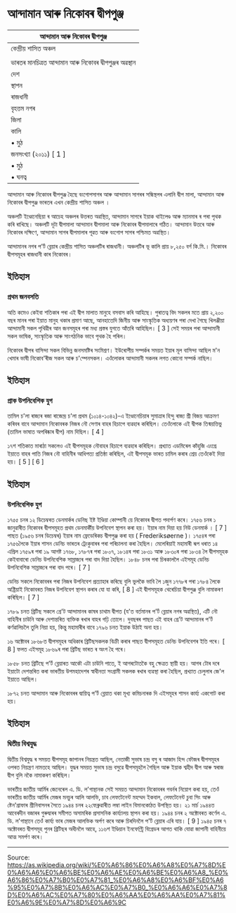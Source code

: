 # আন্দামান আৰু নিকোবৰ দ্বীপপুঞ্জ

| আন্দামান আৰু নিকোবৰ দ্বীপপুঞ্জ |
| --- |
| কেন্দ্ৰীয় শাসিত অঞ্চল |
|  |
| ভাৰতৰ মানচিত্ৰত আন্দামান আৰু নিকোবৰ দ্বীপপুঞ্জৰ অৱস্থান |
| দেশ |
| স্থাপন |
| ৰাজধানী |
| বৃহত্তম নগৰ |
| জিলা |
| কালি |
| • মুঠ |
| জনসংখ্যা (২০১১) [ 1 ] |
| • মুঠ |
| • ঘনত্ব |

আন্দামান আৰু নিকোবৰ দ্বীপপুঞ্জ হৈছে বংগোপসাগৰ আৰু আন্দামান সাগৰৰ সন্ধিস্থলৰ এলানি দ্বীপ মালা, আন্দামান আৰু নিকোবৰ দ্বীপপুঞ্জ ভাৰতৰ এখন কেন্দ্ৰীয় শাসিত অঞ্চল ।

অঞ্চলটি ইণ্ডোনেছিয়া ৰ আচেহ অঞ্চলৰ উত্তৰত অৱস্থিত, আন্দামান সাগৰে ইয়াক থাইলেণ্ড আৰু ম্যানমাৰ ৰ পৰা পৃথক কৰি ৰাখিছে। অঞ্চলটি দূটা দ্বীপমালা আন্দামান দ্বীপমালা আৰু নিকোবৰ দ্বীপমালাৰে গঠিত। আন্দামান উত্তৰে আৰু নিকোবৰ দক্ষিণে, আন্দামান সাগৰ দ্বীপমালাৰ পূৱত আৰু বংগোপ সাগৰ পশ্চিমত অৱস্থিত।

আন্দামানৰ নগৰ প'ৰ্ট ব্লেয়াৰ কেন্দ্ৰীয় শাসিত অঞ্চলটিৰ ৰাজধানী। অঞ্চলটিৰ ভূ কালি প্ৰায় ৮,২৫০ বৰ্গ কি.মি.। নিকোবৰ দ্বীপসমূহৰ ৰাজধানী কাৰ নিকোবৰ।

## ইতিহাস

### প্ৰথম জনবসতি

অতি কমেও কেইবা শতিকাৰ পৰা এই দ্বীপ মালাত মানুহে বসবাস কৰি আহিছে। পুৰাতত্ব বিদ সকলৰ মতে প্ৰায় ২,২০০ বছৰ মানৰ পৰা ইয়াত মানুহ থকাৰ প্ৰমাণ আছে, আনহাতেদি জিনীয় আৰু সাংস্কৃতিক অধ্যয়ণৰ পৰা দেখা গৈছে খিলঞ্জীয়া আন্দামানী সকল পৃথিৱীৰ আন জনসমূহৰ পৰা মধ্য প্ৰস্তৰ যুগতে আঁতৰি আহিছিল। [ 3 ] সেই সময়ৰ পৰা আন্দামানী সকল ভাষিক, সাংস্কৃতিক আৰু সাংগঠনিক ভাবে পৃথক হৈ পৰিল।

নিকোবৰ দ্বীপৰ বাসিন্দা সকল বিভিন্ন জনসমষ্টিৰ সংমিশ্ৰণ। ইউৰোপীয় সম্পৰ্কৰ সময়ত ইয়াৰ মূল বাসিন্দা আছিল ম'ন খেমাৰ ভাষী নিকোব'ৰীজ সকল আৰু চ'ম্পেনসকল। এওঁলোকৰ আন্দামানী সকলৰ লগত কোনো সম্পৰ্ক নাছিল।

## ইতিহাস

### প্ৰাক উপনিবেশিক যুগ

তামিল চ'লা ৰাজ্যৰ ৰজা ৰাজেন্দ্ৰ চ'লা প্ৰথম (১০১৪-১০৪২)-এ ইণ্ডোনেচিয়াৰ সুমাত্ৰাৰ হিন্দু ৰাজ্য শ্ৰী বিজয় আক্ৰমণ কৰিবৰ বাবে আন্দামান নিকোবৰক নিজৰ নৌ সেণাৰ বাহৰ হিচাপে ব্যৱহাৰ কৰিছিল। তেওঁলোকে এই দ্বীপক তিন্ময়ত্তিভু (তামিল ভাষাত অপৰিষ্কাৰ দ্বীপ) নাম দিছিল। [ 4 ]

১৭শ শতিকাত মাৰাঠা সকলেও এই দ্বীপসমূহক নৌবাহৰ হিচাপে ব্যৱহাৰ কৰিছিল। প্ৰখ্যাত এডমিৰেল কাঁহুজি এংগ্ৰে ইয়াতে বাহৰ পাতি নিজৰ নৌ বাহিনীৰ আধিপত্য প্ৰতিষ্ঠা কৰিছিল, এই দ্বীপসমূক ভাৰত চামিল কৰাৰ শ্ৰেয় তেওঁকেই দিয়া হয়। [ 5 ] [ 6 ]

## ইতিহাস

### উপনিবেশিক যুগ

১৭৫৫ চনৰ ১২ ডিচেম্বৰত ডেনমাৰ্কৰ ডেনিছ ইষ্ট ইণ্ডিয়া কোম্পানী য়ে নিকোবৰ দ্বীপত পদাৰ্পণ কৰে। ১৭৫৬ চনৰ ১ জানুৱাৰীত নিকোবৰ দ্বীপসমূহত প্ৰথম ডেনমাৰ্কীয় উপনিবেশ স্থাপন কৰা হয়। ইয়াৰ নাম দিয়া হয় নিউ ডেনমাৰ্ক । [ 7 ] পাছত (১৯৫৬ চনৰ ডিচেম্বৰ) ইয়াৰ নাম ফ্ৰেডেৰিকচ দ্বীপপুঞ্জ কৰা হয় ( Frederiksøerne )। ১৭৫৪ৰ পৰা ১৭৫৬লৈকে ইয়াৰ শাসন ডেনিচ ভাৰতৰ ট্ৰেংকুবাৰৰ পৰা পৰিচালনা কৰা হৈছিল। মেলেৰিয়াই মহামাৰী ৰূপ ধৰাত ১৪ এপ্ৰিল ১৭৫৯ৰ পৰা ১৯ আগষ্ট ১৭৬৮, ১৭৮৭ৰ পৰা ১৮০৭, ১৮১৪ৰ পৰা ১৮৩১ আৰু ১৮৩০ৰ পৰা ১৮৩৪ লৈ দ্বীপসমূহক কেইবাবাৰো ডেনিচ উপনিবেশিক সাম্ৰাজ্যৰ পৰা বাদ দিয়া হৈছিল। ১৮৪৮ চনৰ পৰা চিৰকাললৈ এইসমূহ ডেনিচ উপনিবেশিক সাম্ৰাজ্যৰ পৰা বাদ পৰে। [ 7 ]

ডেনিচ সকলে নিকোবৰৰ পৰা নিজৰ উপনিবেশ প্ৰত্যাহাৰ কৰিছে বুলি ভুলকৈ ভাবি লৈ ১জুন ১৭৭৮ৰ পৰা ১৭৮৪ লৈকে অষ্ট্ৰিয়াই নিকোবৰত নিজৰ উপনিবেশ স্থাপন কৰাৰ যো যা কৰি, [ 8 ] এই দ্বীপসমূহক থেৰেচিয়া দ্বীপপুঞ্জ বুলি নামাকৰণ কৰিছিল। [ 7 ]

১৭৮৯ চনত ব্ৰিটিছ সকলে গ্ৰে'ট আন্দামানৰ কাষৰ চাথাম দ্বীপত (য'ত বৰ্তমানৰ প'ৰ্ট ব্লেয়াৰ নগৰ অৱস্থিত), এটি নৌ বাহিনীৰ চাউনি আৰু দেশান্তৰিত ব্যক্তিক ৰখাৰ বাহৰ গঢ়ি তোলে। দুবছৰৰ পাছত এই বাহৰ গ্ৰে'ট আন্দামানৰ প'ৰ্ট কৰ্ণৱালিচলৈ তুলি নিয়া হয়, কিন্তু মহামাৰীৰ বাবে ১৭৯৬ চনত ইয়াক উঠাই অনা হয়।

১৬ অক্টোবৰ ১৮৬৮ত দ্বীপসমূহৰ অধিকাৰ ব্ৰিটিছসকলক বিক্ৰী কৰাৰ পাছত দ্বীপসমূহত ডেনিচ উপনিবেশৰ ইতি পৰে। [ 8 ] ফলত এইসমূহ ১৮৬৯ৰ পৰা ব্ৰিটিছ ভাৰত ৰ অংগ হৈ পৰে।

১৮৫৮ চনত ব্ৰিটিছে প'ৰ্ট ব্লেয়াৰত আকৌ এটা চাউনি পাতে, ই আগৰটোতকৈ বহু ক্ষেত্ৰত স্থায়ী হয়। আগৰ টোৰ দৰে ইয়াটো দেশন্তৰিত কৰা ভাৰতীয় উপমহাদেশৰ স্বাধীনতা সংগ্ৰামী সকলক ৰখাৰ ব্যৱস্থা কৰা হৈছিল, প্ৰখ্যাত চেলুলাৰ জে'ল ইয়াতে আছিল।

১৮৭২ চনত আন্দামান আৰু নিকোবৰৰ দ্বায়িত্ব প'ৰ্ট ব্লেয়াত থকা মূখ্য কমিচনাৰক দি এইসমূহৰ শাসন কাৰ্য্য একগোট কৰা হয়।

## ইতিহাস

### দ্বিতীয় বিশ্বযুদ্ধ

দ্বিতীয় বিশ্বযুদ্ধ ৰ সময়ত দ্বীপসমূহ জাপানৰ নিয়ন্ত্ৰত আছিল, নেতাজী সুভাষ চন্দ্ৰ বসু ৰ আজাদ হিন্দ ফৌজৰ দ্বীপসমূহৰ ওপৰত নিয়ন্ত্ৰণ নামতহে আছিল। যুদ্ধৰ সময়ত সুভাষ চন্দ্ৰ বসুৱে দ্বীপসমূহলৈ গৈছিল আৰু ইয়াক শ্বহীদ দ্বীপ আৰু স্বৰাজ দ্বীপ বুলি নকৈ নামাকৰণ কৰিছিল।

ভাৰতীয় জাতীয় আৰ্মিৰ জেনেৰেল এ. ডি. ল'গান্থানক সেই সময়ত আন্দামান নিকোবৰৰ গবৰ্নৰ নিয়োগ কৰা হয়, তেওঁ ভাৰতীয় জাতীয় আৰ্মিৰ মেজৰ মনচুৰ আলি আলভি, চাব লেফটেনেন্ট মহম্মদ ইকবাল, লেফটেনেন্ট চুবা সিং আৰু ষ্টেন'গ্ৰাফাৰ শ্ৰীনিবাসনৰ সৈতে ১৯৪৪ চনৰ ২২ফেব্ৰুৱাৰীত লম্বা লাইন বিমানকোঠত উপস্থিত হয়। ২১ মাৰ্চ ১৯৪৪ত আবেৰদীন বজাৰৰ গুৰুদ্বাৰৰ সমীপত অসামৰিক প্ৰসাসনিক কাৰ্য্যালয় স্থাপন কৰা হয়। ১৯৪৪ চনৰ ২ অক্টোবৰত কৰ্ণেল এ. ডি. ল'গান্থানে তেওঁ কাৰ্য্য ভাৰ মেজৰ আলভিক অৰ্পণ কৰে আৰু চিৰদিনলৈ প'ৰ্ট ব্লেয়াৰ এৰি যায়। [ 9 ] ১৯৪৫ চনৰ ৭ অক্টোবৰত দ্বীপসমূহ পুনৰ ব্ৰিটিছৰ অধীনলৈ আহে, ১১৬শ ইণ্ডিয়ান ইনফেণ্ট্ৰি বিগ্ৰেডৰ আগত থাকি যোৱা জাপানী বাহিনীয়ে আত্ম সমৰ্পণ কৰে।

---
Source: https://as.wikipedia.org/wiki/%E0%A6%86%E0%A6%A8%E0%A7%8D%E0%A6%A6%E0%A6%BE%E0%A6%AE%E0%A6%BE%E0%A6%A8_%E0%A6%86%E0%A7%B0%E0%A7%81_%E0%A6%A8%E0%A6%BF%E0%A6%95%E0%A7%8B%E0%A6%AC%E0%A7%B0_%E0%A6%A6%E0%A7%8D%E0%A6%AC%E0%A7%80%E0%A6%AA%E0%A6%AA%E0%A7%81%E0%A6%9E%E0%A7%8D%E0%A6%9C
